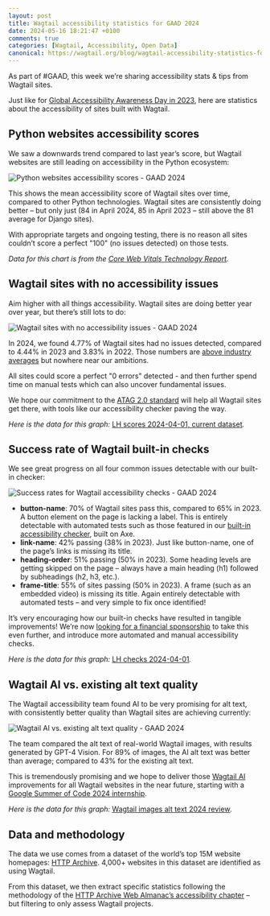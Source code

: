```yaml
---
layout: post
title: Wagtail accessibility statistics for GAAD 2024
date: 2024-05-16 18:21:47 +0100
comments: true
categories: [Wagtail, Accessibility, Open Data]
canonical: https://wagtail.org/blog/wagtail-accessibility-statistics-for-gaad-2024/
---
```


As part of #GAAD, this week we’re sharing accessibility stats & tips from Wagtail sites.

<!-- more -->

Just like for [Global Accessibility Awareness Day in 2023](https://wagtail.org/blog/wagtail-accessibility-statistics-for-gaad-2023/), here are statistics about the accessibility of sites built with Wagtail.

## **Python websites accessibility scores**

We saw a downwards trend compared to last year’s score, but Wagtail websites are still leading on accessibility in the Python ecosystem:

![Python websites accessibility scores - GAAD 2024](/blog/images/wagtail-accessibility-statistics-for-gaad-2024/python-websites-accessibility-scores-gaad-2024.png)

This shows the mean accessibility score of Wagtail sites over time, compared to other Python technologies. Wagtail sites are consistently doing better – but only just (84 in April 2024, 85 in April 2023 – still above the 81 average for Django sites).

With appropriate targets and ongoing testing, there is no reason all sites couldn’t score a perfect "100" (no issues detected) on those tests.

_Data for this chart is from the_ [_Core Web Vitals Technology Report_](https://discuss.httparchive.org/t/new-dashboard-the-core-web-vitals-technology-report/2178)_._

## **Wagtail sites with no accessibility issues**

Aim higher with all things accessibility. Wagtail sites are doing better year over year, but there’s still lots to do:

![Wagtail sites with no accessibility issues - GAAD 2024](/blog/images/wagtail-accessibility-statistics-for-gaad-2024/wagtail-sites-with-no-accessibility-issues-gaad-2024.png)

In 2024, we found 4.77% of Wagtail sites had no issues detected, compared to 4.44% in 2023 and 3.83% in 2022. Those numbers are [above industry averages](https://webaim.org/projects/million/) but nowhere near our ambitions.

All sites could score a perfect "0 errors" detected - and then further spend time on manual tests which can also uncover fundamental issues.

We hope our commitment to the [ATAG 2.0 standard](https://www.w3.org/TR/ATAG20/) will help all Wagtail sites get there, with tools like our accessibility checker paving the way.

_Here is the data for this graph:_ [LH scores 2024-04-01, current dataset](https://docs.google.com/spreadsheets/d/1hQXCSbvAtmdf7IArBT4RL3cvgldCUx1UPGzABC_g8Dc/edit)_._

## **Success rate of Wagtail built-in checks**

We see great progress on all four common issues detectable with our built-in checker:

![Success rates for Wagtail accessibility checks - GAAD 2024](/blog/images/wagtail-accessibility-statistics-for-gaad-2024/success-rates-for-wagtail-accessibility-checks-gaad-2024.png)

- **button-name**: 70% of Wagtail sites pass this, compared to 65% in 2023. A button element on the page is lacking a label. This is entirely detectable with automated tests such as those featured in our [built-in accessibility checker](https://wagtail.org/blog/introducing-wagtails-new-accessibility-checker/), built on Axe.
- **link-name**: 42% passing (38% in 2023). Just like button-name, one of the page’s links is missing its title.
- **heading-order**: 51% passing (50% in 2023). Some heading levels are getting skipped on the page – always have a main heading (h1) followed by subheadings (h2, h3, etc.).
- **frame-title**: 55% of sites passing (50% in 2023). A frame (such as an embedded video) is missing its title. Again entirely detectable with automated tests – and very simple to fix once identified!

It’s very encouraging how our built-in checks have resulted in tangible improvements! We’re now [looking for a financial sponsorship](https://wagtail.org/blog/looking-for-sponsorship-accessibility-checks-for-site-administrators/) to take this even further, and introduce more automated and manual accessibility checks.

_Here is the data for this graph:_ [LH checks 2024-04-01](https://docs.google.com/spreadsheets/d/1hQXCSbvAtmdf7IArBT4RL3cvgldCUx1UPGzABC_g8Dc/edit#gid=2108116695)_._

## **Wagtail AI vs. existing alt text quality**

The Wagtail accessibility team found AI to be very promising for alt text, with consistently better quality than Wagtail sites are achieving currently:

![Wagtail AI vs. existing alt text quality - GAAD 2024](/blog/images/wagtail-accessibility-statistics-for-gaad-2024/wagtail-ai-vs-existing-alt-text-quality-gaad-2024.png)

The team compared the alt text of real-world Wagtail images, with results generated by GPT-4 Vision. For 89% of images, the AI alt text was better than average; compared to 43% for the existing alt text.

This is tremendously promising and we hope to deliver those [Wagtail AI](https://wagtail.org/wagtail-ai/) improvements for all Wagtail websites in the near future, starting with a [Google Summer of Code 2024 internship](https://wagtail.org/blog/two-contributors-join-wagtail-for-google-summer-of-code-2024/).

_Here is the data for this graph:_ [Wagtail images alt text 2024 review](https://docs.google.com/spreadsheets/d/1MgHVWYuKjdLkqiCOJzli7wQKjmjpeHjLL1naJYHeeDw/edit#gid=1796758131)_._

## **Data and methodology**

The data we use comes from a dataset of the world’s top 15M website homepages: [HTTP Archive](https://httparchive.org/). 4,000+ websites in this dataset are identified as using Wagtail.

From this dataset, we then extract specific statistics following the methodology of the [HTTP Archive Web Almanac’s accessibility chapter](https://almanac.httparchive.org/en/2022/accessibility) – but filtering to only assess Wagtail projects.
